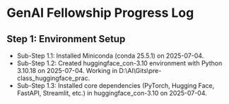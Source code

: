 # GenAI Fellowship Progress Log
## Step 1: Environment Setup
- Sub-Step 1.1: Installed Miniconda (conda 25.5.1) on 2025-07-04.
- Sub-Step 1.2: Created huggingface_con-3.10 environment with Python 3.10.18 on 2025-07-04. Working in D:\AI\Gits\pre-class_huggingface_prac.
- Sub-Step 1.3: Installed core dependencies (PyTorch, Hugging Face, FastAPI, Streamlit, etc.) in huggingface_con-3.10 on 2025-07-04.
